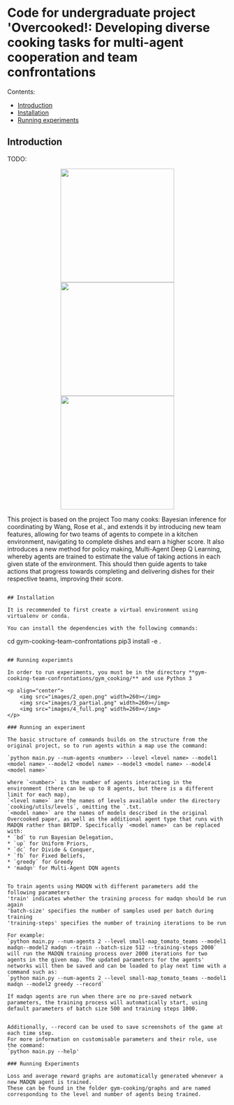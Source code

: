 # Code for undergraduate project 'Overcooked!: Developing diverse cooking tasks for multi-agent cooperation and team confrontations


Contents:
- [Introduction](#introduction)
- [Installation](#installation)
- [Running experiments](#experiments)

## Introduction

TODO:
<p align="center">
    <img src="images/2_open_salad.gif" width=260></img>
    <img src="images/2_partial_tl.gif" width=260></img>
    <img src="images/2_full_salad.gif" width=260></img>
</p>


This project is based on the project Too many cooks: Bayesian inference for coordinating by Wang, Rose et al., and extends it by introducing new team features, allowing for two teams of agents to compete in a kitchen environment, navigating to complete dishes and earn a higher score. It also introduces a new method for policy making, Multi-Agent Deep Q Learning, whereby agents are trained to estimate the value of taking actions in each given state of the environment. This should then guide agents to take actions that progress towards completing and delivering dishes for their respective teams, improving their score.
```

## Installation

It is recommended to first create a virtual environment using virtualenv or conda. 

You can install the dependencies with the following commands:
```
cd gym-cooking-team-confrontations
pip3 install -e .
```

## Running experimnts

In order to run experiments, you must be in the directory **gym-cooking-team-confrontations/gym_cooking/** and use Python 3

<p align="center">
    <img src="images/2_open.png" width=260></img>
    <img src="images/3_partial.png" width=260></img>
    <img src="images/4_full.png" width=260></img>
</p>

### Running an experiment 

The basic structure of commands builds on the structure from the original project, so to run agents within a map use the command:

`python main.py --num-agents <number> --level <level name> --model1 <model name> --model2 <model name> --model3 <model name> --model4 <model name>`

where `<number>` is the number of agents interacting in the environment (there can be up to 8 agents, but there is a different limit for each map), 
`<level name>` are the names of levels available under the directory `cooking/utils/levels`, omitting the `.txt.
`<model name>` are the names of models described in the original Overcooked paper, as well as the additional agent type that runs with MADQN rather than BRTDP. Specifically `<model name>` can be replaced with:
* `bd` to run Bayesian Delegation,
* `up` for Uniform Priors,
* `dc` for Divide & Conquer,
* `fb` for Fixed Beliefs,
* `greedy` for Greedy
* 'madqn' for Multi-Agent DQN agents


To train agents using MADQN with different parameters add the following parameters
'train' indicates whether the training process for madqn should be run again
'batch-size' specifies the number of samples used per batch during training
'training-steps' specifies the number of training iterations to be run

For example:
`python main.py --num-agents 2 --level small-map_tomato_teams --model1 madqn--model2 madqn --train --batch-size 512 --training-steps 2000`
will run the MADQN training process over 2000 iterations for two agents in the given map. The updated parameters for the agents' networks will then be saved and can be loaded to play next time with a command such as:
`python main.py --num-agents 2 --level small-map_tomato_teams --model1 madqn --model2 greedy --record`

If madqn agents are run when there are no pre-saved network parameters, the training process will automatically start, using default parameters of batch size 500 and training steps 1000.


Additionally, --record can be used to save screenshots of the game at each time step.
For more information on customisable parameters and their role, use the command:
`python main.py --help'

### Running Experiments

Loss and average reward graphs are automatically generated whenever a new MADQN agent is trained. 
These can be found in the folder gym-cooking/graphs and are named corresponding to the level and number of agents being trained.
